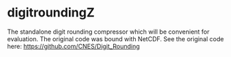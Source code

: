 # digitroundingZ
The standalone digit rounding compressor which will be convenient for evaluation. The original code was bound with NetCDF. See the original code here: https://github.com/CNES/Digit_Rounding
